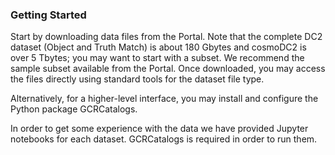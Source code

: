 
### Getting Started

Start by downloading data files from the Portal. Note that the complete DC2 dataset (Object and Truth Match) is about 180 Gbytes and cosmoDC2 is over 5 Tbytes; you may want to start with a subset. We recommend the sample subset available from the Portal. Once downloaded, you may access the files directly using standard tools for the dataset file type.

Alternatively, for a higher-level interface, you may install and configure the Python package GCRCatalogs.

In order to get some experience with the data we have provided Jupyter notebooks for each dataset. GCRCatalogs is required in order to run them.
